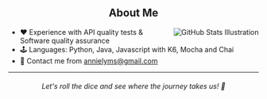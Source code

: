 <h2 align="center">
  <strong>About Me</strong>
</h2>
<img align='right' src="https://github-readme-stats.vercel.app/api?username=annielymariah&show_icons=true&theme=radical&bg_color=0D1117&text_color=646A71&title_color=ffffff&icon_color=FE3E86&border_color=534B78" alt="GitHub Stats Illustration">

- ♥️ Experience with API quality tests & Software quality assurance
- 🕹️ Languages: Python, Java, Javascript with K6, Mocha and Chai
- 💌 Contact me from annielyms@gmail.com

<hr>

<h6 align="center">
Let's roll the dice and see where the journey takes us! 🎲
</h6>

